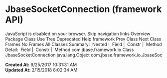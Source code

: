 # JbaseSocketConnection (framework   API)

JavaScript is disabled on your browser. Skip navigation links Overview Package Class Use Tree Deprecated Help framework Prev Class Next Class Frames No Frames All Classes Summary:  Nested |  Field |  Constr |  Method Detail:  Field |  Constr |  Method com.jbase.framework.io Class JbaseSocketConnection java.lang.Object com.jbase.framework.io.JbaseSoc  

**Created At:** 9/25/2017 10:31:31 AM  
**Updated At:** 2/15/2018 8:02:34 AM  

